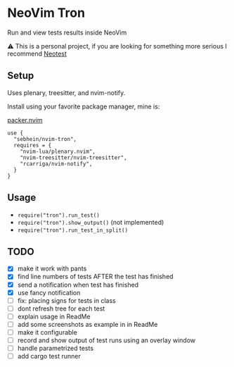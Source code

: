 # NeoVim Tron
Run and view tests results inside NeoVim

:warning: This is a personal project, if you are looking for something more serious I recommend [Neotest](https://github.com/nvim-neotest/neotest)


## Setup

Uses plenary, treesitter, and nvim-notify.

Install using your favorite package manager, mine is:

[packer.nvim](https://github.com/wbthomason/packer.nvim)

```
use {
  "sebhein/nvim-tron",
  requires = {
    "nvim-lua/plenary.nvim",
    "nvim-treesitter/nvim-treesitter",
    "rcarriga/nvim-notify",
  }
}
```

## Usage

- `require("tron").run_test()`
- `require("tron").show_output()` (not implemented)
- `require("tron").run_test_in_split()`

## TODO

- [x] make it work with pants
- [x] find line numbers of tests AFTER the test has finished
- [x] send a notification when test has finished
- [x] use fancy notification
- [ ] fix: placing signs for tests in class
- [ ] dont refresh tree for each test
- [ ] explain usage in ReadMe
- [ ] add some screenshots as example in in ReadMe
- [ ] make it configurable
- [ ] record and show output of test runs using an overlay window
- [ ] handle parametrized tests
- [ ] add cargo test runner
